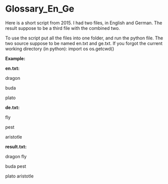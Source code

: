 # Glossary_En_Ge

Here is a short script from 2015. 
I had two files, in English and German. 
The result suppose to be a third file with the combined two. 

To use the script put all the files into one folder, and run the python file. The two source suppose to be named en.txt and ge.txt. 
If you forgot the current working directory (in python): 
import os
os.getcwd()

**Example:**  

**en.txt:** 

dragon 

buda

plato 


**de.txt:** 

fly

pest

aristotle


**result.txt:**

dragon fly 

buda pest

plato aristotle

